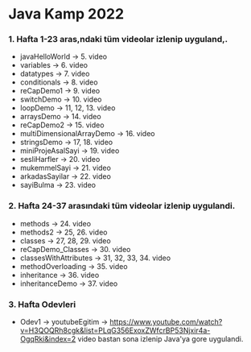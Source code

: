 # Java Kamp 2022

### 1. Hafta 1-23 aras,ndaki tüm videolar izlenip uyguland,.
* javaHelloWorld -> 5. video
* variables -> 6. video
* datatypes -> 7. video
* conditionals -> 8. video
* reCapDemo1 -> 9. video
* switchDemo -> 10. video
* loopDemo -> 11, 12, 13. video
* arraysDemo -> 14. video
* reCapDemo2 -> 15. video
* multiDimensionalArrayDemo -> 16. video
* stringsDemo -> 17, 18. video
* miniProjeAsalSayi -> 19. video
* sesliHarfler -> 20. video
* mukemmelSayi -> 21. video
* arkadasSayilar -> 22. video
* sayiBulma -> 23. video
### 2. Hafta 24-37 arasındaki tüm videolar izlenip uygulandi.
* methods -> 24. video
* methods2 -> 25, 26. video
* classes -> 27, 28, 29. video
* reCapDemo_Classes -> 30. video
* classesWithAttributes -> 31, 32, 33, 34. video
* methodOverloading -> 35. video
* inheritance -> 36. video
* inheritanceDemo -> 37. video
### 3. Hafta Odevleri
* Odev1 -> youtubeEgitim -> https://www.youtube.com/watch?v=H3QOQRh8cgk&list=PLqG356ExoxZWfcrBP53Njxir4a-OgqRki&index=2 video bastan sona izlenip Java'ya gore uygulandi.
